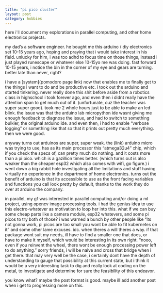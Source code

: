 ```yaml
---
title: "pi pico cluster"
layout: post
category: hobbies
---
```


here i'll document my explorations in parallel computing, and other home electronics projects.

my dad’s a software engineer. he bought me this arduino / diy electronics set 10-15 years ago, hoping and praying that i would take interest in his field. unlucky for him, i was too adhd to focus time on those things, instead i just played runescape or whatever else 10-15yo me was doing. fast forward 10-15 years, i notice the bin in the corner of my eye and gears are turning. better late than never, right? 

i have a [system](pomodoro page link) now that enables me to finally get to the things i want to do and be productive etc. i took out the arduino and started tinkering. never really done this shit before aside from a robotics class in highschool i took forever ago, and even then i didnt really have the attention span to get much out of it. (unfortunate, cuz the teacher was super super good). took me 2 whole hours just to be able to make an led blink. the issue was that the arduino lab micropython ide wasnt giving me enough feedback to diagnose the issue, and had to switch to something bulkier, the original arduino ide. and even then, i had to enable “verbose logging” or something like that so that it prints out pretty much everything. then we were good.

anyway turns out arduinos are super, super weak. the (link) arduino micro was trying to use, has as its main processor this “atmega32u4” chip, which if you check the specs of, can pretty much do nothing. and it costs more than a pi pico. which is a gazillion times better. (which turns out is also weaker than the cheaper esp32 which also comes with wifi, go figure.) i went down a big rabbit hole investigating all the limitations and stuff having virtually no experience in the department of home electronics. turns out the benefit of arduino is that its accessible to use as the front facing variables and functions you call look pretty by default, thanks to the work they do over at arduino the company. 

in parallel, my gf was interested in parallel computing and/or doing a ml project, using opencv image processing tools. i had the genius idea to use this electro-whatever as motivation to loop her into this. what if we can buy some cheap parts like a camera module, esp32 whatevers, and some pi picos to try both of those? i was warned a bunch by other people like “its not gonna work, pi picos are too small you wont be able to fit kubernetes on it” and some other lame excuses. idc. when theres a will theres a way. if that package wont suit my needs, ill have to find a smaller one that does, or have to make it myself, which would be interesting in its own right. “nooo, even if you reinvent the wheel, there wont be enough processing power left to do anything.” sorry friends, i will be naive and cross that bridge when i get there. that may very well be the case, i certainly dont have the depth of understanding to gauge that possibility at this current state, but i think it would be a very interesting task to dig and really look at coding on the metal, to investigate and determine for sure the feasibility of this endeavor.

you know what? maybe the post format is good. maybe ill add another post when i get to progressing more on this.
